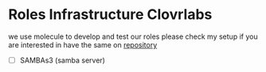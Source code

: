# Roles Infrastructure Clovrlabs

we use molecule to develop and test our roles please check my setup if you are interested in have the same on [repository](https://github.com/Orpere/molecule-setup) 

- [ ] SAMBAs3 (samba server)

